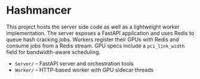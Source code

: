 # Hashmancer

This project hosts the server side code as well as a lightweight worker
implementation.  The server exposes a FastAPI application and uses Redis to
queue hash cracking jobs.  Workers register their GPUs with Redis and consume
jobs from a Redis stream.
GPU specs include a `pci_link_width` field for bandwidth-aware scheduling.


* `Server/` – FastAPI server and orchestration tools
* `Worker/` – HTTP-based worker with GPU sidecar threads
